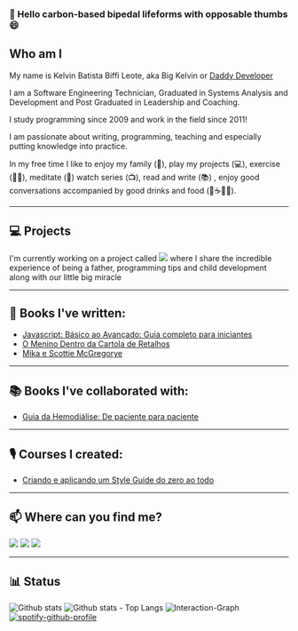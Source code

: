 ### 👋 Hello carbon-based bipedal lifeforms with opposable thumbs 😄
## Who am I

My name is Kelvin Batista Biffi Leote, aka Big Kelvin or [Daddy Developer](https://www.youtube.com/c/KelvinBiffi)

I am a Software Engineering Technician, Graduated in Systems Analysis and Development and Post Graduated in Leadership and Coaching.

I study programming since 2009 and work in the field since 2011!

I am passionate about writing, programming, teaching and especially putting knowledge into practice.

In my free time I like to enjoy my family (:sparkling_heart:), play my projects (:computer:), exercise (:weight_lifting_man:), meditate (:lotus_position:) watch series (📺), read and write (📚) , enjoy good conversations accompanied by good drinks and food (:cheese::coffee::wine_glass:🍺).

------
## 💻 Projects

I'm currently working on a project called [<img src="https://img.shields.io/badge/-Papai_Developer-d93383?style=flat-square&labelColor=d93383&logo=instagram&logoColor=white">](https://www.instagram.com/papai.dev/) where I share the incredible experience of being a father, programming tips and child development along with our little big miracle

------

## 📝 Books I've written:

- [Javascript: Básico ao Avançado: Guia completo para iniciantes](https://amzn.to/3jpQkw6)
- [O Menino Dentro da Cartola de Retalhos](https://amzn.to/2HR6FfC)
- [Mika e Scottie McGregorye](https://amzn.to/2Grb9ZM)

------

## 📚 Books I've collaborated with:

- [Guia da Hemodiálise: De paciente para paciente](https://amzn.to/33kOirD)

------

## 🎙️ Courses I created:

- [Criando e aplicando um Style Guide do zero ao todo](https://www.udemy.com/course/criando-e-aplicando-um-style-guide-do-zero-ao-todo/)

------

## 📫 Where can you find me?

[<img src="https://img.shields.io/badge/LinkedIn-blue?logo=linkedin">](https://www.linkedin.com/in/kelvinbiffi/)
[<img src="https://img.shields.io/badge/Gmail-red?logo=Gmail&logoColor=white">](mailto:kelvinbiffi.developer@gmail.com)
[<img src="https://img.shields.io/badge/-Instagram-d93383?style=flat-square&labelColor=d93383&logo=instagram&logoColor=white">](https://www.instagram.com/papai.dev/)

------

## 📊 Status

![Github stats](https://github-readme-stats.vercel.app/api?username=kelvinbiffi&hide_title=true&show_icons=true&count_private=true&line_height=21)
![Github stats - Top Langs](https://github-readme-stats.vercel.app/api/top-langs/?username=kelvinbiffi&hide_title=true&layout=compact&hide=jupyter%20notebook)
![Interaction-Graph](https://activity-graph.herokuapp.com/graph?username=kelvinbiffi&theme=redical)
[![spotify-github-profile](https://spotify-github-profile.vercel.app/api/view?uid=12159221653&cover_image=true&theme=default)](https://github.com/kittinan/spotify-github-profile)
